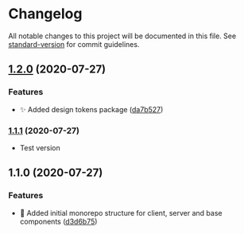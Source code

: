 # Changelog

All notable changes to this project will be documented in this file. See [standard-version](https://github.com/conventional-changelog/standard-version) for commit guidelines.

## [1.2.0](https://github.com/lhew/tbs-games/compare/v1.1.0...v1.2.0) (2020-07-27)

### Features

- :sparkles: Added design tokens package ([da7b527](https://github.com/lhew/tbs-games/commit/da7b5279adbe81a603d2a65c75319b8a9339b05e))

### [1.1.1](https://github.com/lhew/tbs-games/compare/v1.1.0...v1.1.1) (2020-07-27)

- Test version

## 1.1.0 (2020-07-27)

### Features

- :tada: Added initial monorepo structure for client, server and base components ([d3d6b75](https://github.com/lhew/tbs-games/commit/d3d6b75e9bd19490191c8fcc1a7dfb86b1b8917f))
